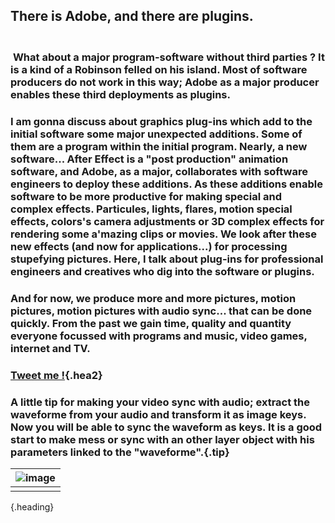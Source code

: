 ## There is Adobe, and there are plugins.
### <br />&nbsp;**What about a major program-software without third parties ?** It is a kind of a Robinson felled on his island. Most of software producers do not work in this way; Adobe as a major producer enables these third deployments as plugins.
### I am gonna discuss about graphics plug-ins which add to the initial software some major unexpected additions. Some of them are a program within the initial program. Nearly, a new software... After Effect is a "post production" animation software, and Adobe, as a major, collaborates with software engineers to deploy these additions. As these additions enable software to be more productive for making special and complex effects. Particules, lights, flares, motion special effects, colors's camera adjustments or 3D complex effects for rendering some a'mazing clips or movies. We look after these new effects (and now for applications...) for processing stupefying pictures. Here, I talk about plug-ins for professional engineers and creatives who dig into the software or plugins.
### And for now, we produce more and more pictures, motion pictures, motion pictures with audio sync... that can be done quickly. From the past we gain time, quality and quantity everyone focussed with programs and music, video games, internet and TV.

### [Tweet me !](https://twitter.com/intent/tweet?text=New%20from%20%23shoutn95...%0D%20%23adobe%20or%20%23notobe...%20%0Dhttps://shoutn95.github.io/sh95/index_.html?page=2&reload%20with%20%23github%20and%20%23twitter){.hea2}

### A little tip for making your video sync with audio; extract the waveforme from your audio and transform it as image keys. Now you will be able to sync the waveform as keys. It is a good start to make mess or sync with an other layer object with his parameters linked to the "waveforme".{.tip}

|![image](https://shoutn95.github.io/sh95/images/photo-3.jpeg )|
|-|
||
{.heading}

<style type='text/css'>
.tip{
 line-height:1.3;
}
</style>
